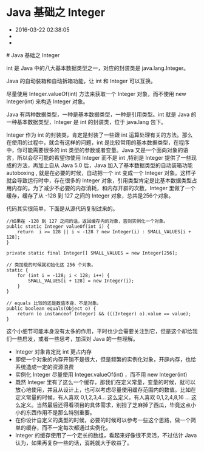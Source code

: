 # Java 基础之 Integer
- 2016-03-22 02:38:05
- 
- 

<!--markdown--># Java 基础之 Integer

int 是 Java 中的八大基本数据类型之一，对应的封装类是 java.lang.Integer。

Java 的自动装箱和自动拆箱功能，让 int 和 Integer 可以互换。

尽量使用 Integer.valueOf(int) 方法来获取一个 Integer 对象，而不使用 new Integer(int) 来构造 Integer 对象。

Java 有两种数据类型，一种是基本数据类型，一种是引用类型。int 就是 Java 的一种基本数据类型，Integer 是 int 的封装类，位于 java.lang 包下。

Integer 作为 int 的封装类，肯定是封装了一些跟 int 运算处理有关的方法。那么在使用的过程中，就会有这样的问题，int 是比较常用的基本数据类型，在程序中，你可能需要很多的 int 类型的参数或者变量。Java 又是一个面向对象的语言，所以会尽可能的希望你使用 Integer 而不是 int ,特别是 Integer 提供了一些现成的方法，再加上自从 Java 5.0 后，Java 加入了基本数据类型的自动装箱功能 autoboxing , 就是在必要的时候，自动把一个 int 变成一个 Integer 对象。这样子就会导致运行时中，存在很多的 Integer 对象，引用类型肯定是比基本数据类型占用内存的。为了减少不必要的内存消耗，和内存开辟的次数，Integer 里做了一个缓存，缓存了从 -128 到 127 之间的 Integer 对象，总共是256个对象。

代码其实很简单，下面是从源代码复制过来的。

    //如果在 -128 到 127 之间的话，返回缓存内的对象，否则实例化一个对象。
    public static Integer valueOf(int i) {
        return  i >= 128 || i < -128 ? new Integer(i) : SMALL_VALUES[i + 128];
    }

    private static final Integer[] SMALL_VALUES = new Integer[256];

    // 类加载的时候就初始化这 256 个对象。
    static {
        for (int i = -128; i < 128; i++) {
            SMALL_VALUES[i + 128] = new Integer(i);
        }
    }

    // equals 比较的还是数值本身，不是对象。
    public boolean equals(Object o) {
        return (o instanceof Integer) && (((Integer) o).value == value);
    }

这个小细节可能本身没有太多的作用，平时也少会需要关注到它，但是这个却给我们一些启发，或者一些思考，加深对 Java 的一些理解。
 - Integer 对象肯定比 int 更占内存
 - 即使一个对象的内存开销不是很大，但是频繁的实例化对象，开辟内存，也给系统造成一定的资源浪费
 - 实例化 Integer 尽量使用 Integer.valueOf(int) ，而不用 new Integer(int)
 - 既然 Integer 里有了这么一个缓存，那我们在定义常量，变量的时候，就可以放心地使用，并且从设计上，也可以考虑尽量使用缓存范围内的数值。比如在定义常量的时候，有人喜欢 0,1,2,3,4... 这么定义，有人喜欢 0,1,2,4,8,16 ... 这么定义。当然最后还得看项目的具体需求，别捡了芝麻掉了西瓜，毕竟这点小小的东西作用不是那么特别重要。
 - 在你设计自定义的类型的时候，必要的时候可以参考一些这个思路，做一个简单的缓存，而不一定每次都通过实例化。
 - Integer 的缓存使用了一个定长的数组，看起来好像很不灵活，不过估计 Java 认为，如果再复杂一些的话，消耗就大于收益了。
